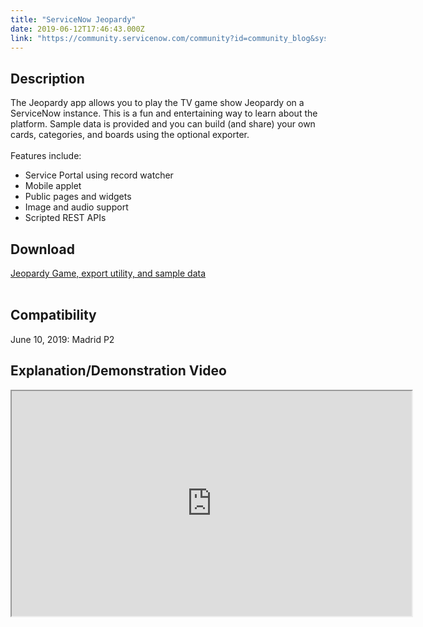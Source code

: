 ```yaml
---
title: "ServiceNow Jeopardy"
date: 2019-06-12T17:46:43.000Z
link: "https://community.servicenow.com/community?id=community_blog&sys_id=4c96f4b4db067380fff8a345ca96197a"
---
```

<h2>Description</h2>
<div>The Jeopardy app allows you to play the TV game show Jeopardy on a ServiceNow instance. This is a fun and entertaining way to learn about the platform. Sample data is provided and you can build (and share) your own cards, categories, and boards using the optional exporter.</div>
<div> </div>
<div>Features include:</div>
<ul><li>
<div>Service Portal using record watcher</div>
</li><li>
<div>Mobile applet</div>
</li><li>
<div>Public pages and widgets</div>
</li><li>
<div>Image and audio support</div>
</li><li>
<div>Scripted REST APIs</div>
</li></ul>
<h2>Download</h2>
<div><a href="https://developer.servicenow.com/app.do#!/share/contents/6249193_jeopardy?v&#61;1&amp;t&#61;PRODUCT_DETAILS" target="_blank" rel="noopener noreferrer nofollow">Jeopardy Game, export utility, and sample data</a></div>
<div> </div>
<h2>Compatibility</h2>
<div>June 10, 2019: Madrid P2</div>
<h2>Explanation/Demonstration Video</h2>
<center><iframe id="CmCaReT" src="https://www.youtube.com/embed/rzczuCVu-7Q" width="640" height="360"></iframe></center>
